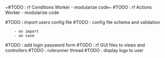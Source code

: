 ~#TODO : rf Conditions Worker - modularize code~
#TODO : rf Actions Worker - modularize code

#TODO : import users config file
#TODO : config file schema and validation

        - on import
        - on save

#TODO : add login password form
#TODO : rf GUI files to views and controllers
#TODO : rulerunner thread
#TODO : display logs to user
